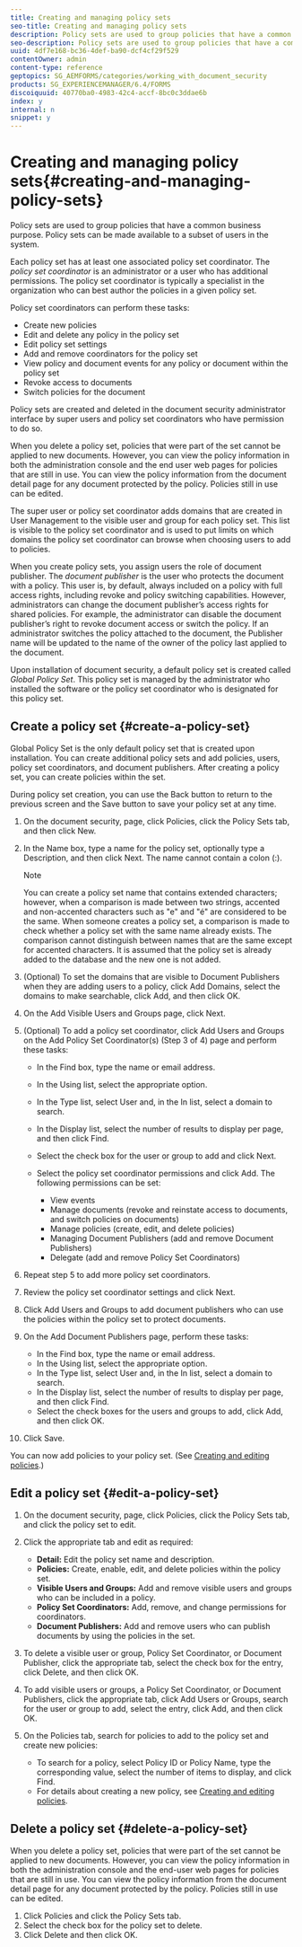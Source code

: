 ```yaml
---
title: Creating and managing policy sets
seo-title: Creating and managing policy sets
description: Policy sets are used to group policies that have a common business purpose. You can create, edit and delete policies in a policy set.
seo-description: Policy sets are used to group policies that have a common business purpose. You can create, edit and delete policies in a policy set.
uuid: 4df7e168-bc36-4def-ba90-dcf4cf29f529
contentOwner: admin
content-type: reference
geptopics: SG_AEMFORMS/categories/working_with_document_security
products: SG_EXPERIENCEMANAGER/6.4/FORMS
discoiquuid: 40770ba0-4983-42c4-accf-8bc0c3ddae6b
index: y
internal: n
snippet: y
---
```


# Creating and managing policy sets{#creating-and-managing-policy-sets}

Policy sets are used to group policies that have a common business purpose. Policy sets can be made available to a subset of users in the system.

Each policy set has at least one associated policy set coordinator. The *policy set coordinator* is an administrator or a user who has additional permissions. The policy set coordinator is typically a specialist in the organization who can best author the policies in a given policy set.

Policy set coordinators can perform these tasks:

* Create new policies
* Edit and delete any policy in the policy set
* Edit policy set settings
* Add and remove coordinators for the policy set
* View policy and document events for any policy or document within the policy set
* Revoke access to documents
* Switch policies for the document

Policy sets are created and deleted in the document security administrator interface by super users and policy set coordinators who have permission to do so.

When you delete a policy set, policies that were part of the set cannot be applied to new documents. However, you can view the policy information in both the administration console and the end user web pages for policies that are still in use. You can view the policy information from the document detail page for any document protected by the policy. Policies still in use can be edited.

The super user or policy set coordinator adds domains that are created in User Management to the visible user and group for each policy set. This list is visible to the policy set coordinator and is used to put limits on which domains the policy set coordinator can browse when choosing users to add to policies.

When you create policy sets, you assign users the role of document publisher. The *document publisher* is the user who protects the document with a policy. This user is, by default, always included on a policy with full access rights, including revoke and policy switching capabilities. However, administrators can change the document publisher’s access rights for shared policies. For example, the administrator can disable the document publisher’s right to revoke document access or switch the policy. If an administrator switches the policy attached to the document, the Publisher name will be updated to the name of the owner of the policy last applied to the document.

Upon installation of document security, a default policy set is created called *Global Policy Set*. This policy set is managed by the administrator who installed the software or the policy set coordinator who is designated for this policy set.

## Create a policy set {#create-a-policy-set}

Global Policy Set is the only default policy set that is created upon installation. You can create additional policy sets and add policies, users, policy set coordinators, and document publishers. After creating a policy set, you can create policies within the set.

During policy set creation, you can use the Back button to return to the previous screen and the Save button to save your policy set at any time.

1. On the document security, page, click Policies, click the Policy Sets tab, and then click New.
1. In the Name box, type a name for the policy set, optionally type a Description, and then click Next. The name cannot contain a colon (:).

   >[!NOTE]
   >
   >You can create a policy set name that contains extended characters; however, when a comparison is made between two strings, accented and non-accented characters such as "e" and "é" are considered to be the same. When someone creates a policy set, a comparison is made to check whether a policy set with the same name already exists. The comparison cannot distinguish between names that are the same except for accented characters. It is assumed that the policy set is already added to the database and the new one is not added.

1. (Optional) To set the domains that are visible to Document Publishers when they are adding users to a policy, click Add Domains, select the domains to make searchable, click Add, and then click OK.
1. On the Add Visible Users and Groups page, click Next.
1. (Optional) To add a policy set coordinator, click Add Users and Groups on the Add Policy Set Coordinator(s) (Step 3 of 4) page and perform these tasks:

    * In the Find box, type the name or email address.
    * In the Using list, select the appropriate option.
    * In the Type list, select User and, in the In list, select a domain to search.
    * In the Display list, select the number of results to display per page, and then click Find.
    * Select the check box for the user or group to add and click Next.
    * Select the policy set coordinator permissions and click Add. The following permissions can be set:

        * View events
        * Manage documents (revoke and reinstate access to documents, and switch policies on documents)
        * Manage policies (create, edit, and delete policies)
        * Managing Document Publishers (add and remove Document Publishers)
        * Delegate (add and remove Policy Set Coordinators)

1. Repeat step 5 to add more policy set coordinators.
1. Review the policy set coordinator settings and click Next.
1. Click Add Users and Groups to add document publishers who can use the policies within the policy set to protect documents.
1. On the Add Document Publishers page, perform these tasks:

    * In the Find box, type the name or email address.
    * In the Using list, select the appropriate option.
    * In the Type list, select User and, in the In list, select a domain to search.
    * In the Display list, select the number of results to display per page, and then click Find.
    * Select the check boxes for the users and groups to add, click Add, and then click OK.

1. Click Save.

You can now add policies to your policy set. (See [Creating and editing policies](../../../forms/using/admin-help/creating-policies.md#creating-and-editing-policies).)

## Edit a policy set {#edit-a-policy-set}

1. On the document security, page, click Policies, click the Policy Sets tab, and click the policy set to edit.
1. Click the appropriate tab and edit as required:

    * **Detail:** Edit the policy set name and description.
    * **Policies:** Create, enable, edit, and delete policies within the policy set.
    * **Visible Users and Groups:** Add and remove visible users and groups who can be included in a policy.
    * **Policy Set Coordinators:** Add, remove, and change permissions for coordinators.
    * **Document Publishers:** Add and remove users who can publish documents by using the policies in the set.

1. To delete a visible user or group, Policy Set Coordinator, or Document Publisher, click the appropriate tab, select the check box for the entry, click Delete, and then click OK.
1. To add visible users or groups, a Policy Set Coordinator, or Document Publishers, click the appropriate tab, click Add Users or Groups, search for the user or group to add, select the entry, click Add, and then click OK.
1. On the Policies tab, search for policies to add to the policy set and create new policies:

    * To search for a policy, select Policy ID or Policy Name, type the corresponding value, select the number of items to display, and click Find. 
    * For details about creating a new policy, see [Creating and editing policies](../../../forms/using/admin-help/creating-policies.md#creating-and-editing-policies).

## Delete a policy set {#delete-a-policy-set}

When you delete a policy set, policies that were part of the set cannot be applied to new documents. However, you can view the policy information in both the administration console and the end-user web pages for policies that are still in use. You can view the policy information from the document detail page for any document protected by the policy. Policies still in use can be edited.

1. Click Policies and click the Policy Sets tab.
1. Select the check box for the policy set to delete.
1. Click Delete and then click OK.

